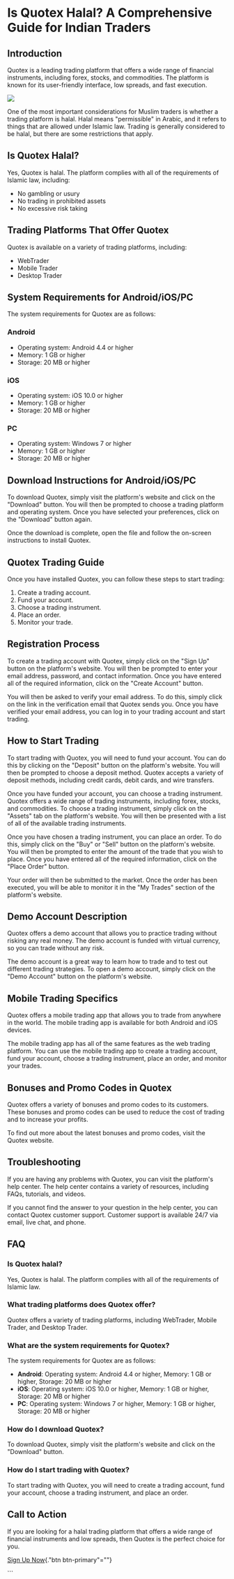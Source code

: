 # Is Quotex Halal? A Comprehensive Guide for Indian Traders

## Introduction

Quotex is a leading trading platform that offers a wide range of
financial instruments, including forex, stocks, and commodities. The
platform is known for its user-friendly interface, low spreads, and fast
execution.

[![](https://static.quotex.io/files/4_en/300_250.jpg)](https://traff.sbs/brokerqxlid)

One of the most important considerations for Muslim traders is whether a
trading platform is halal. Halal means "permissible" in Arabic,
and it refers to things that are allowed under Islamic law. Trading is
generally considered to be halal, but there are some restrictions that
apply.

## Is Quotex Halal?

Yes, Quotex is halal. The platform complies with all of the requirements
of Islamic law, including:

-   No gambling or usury
-   No trading in prohibited assets
-   No excessive risk taking

## Trading Platforms That Offer Quotex

Quotex is available on a variety of trading platforms, including:

-   WebTrader
-   Mobile Trader
-   Desktop Trader

## System Requirements for Android/iOS/PC

The system requirements for Quotex are as follows:

### Android

-   Operating system: Android 4.4 or higher
-   Memory: 1 GB or higher
-   Storage: 20 MB or higher

### iOS

-   Operating system: iOS 10.0 or higher
-   Memory: 1 GB or higher
-   Storage: 20 MB or higher

### PC

-   Operating system: Windows 7 or higher
-   Memory: 1 GB or higher
-   Storage: 20 MB or higher

## Download Instructions for Android/iOS/PC

To download Quotex, simply visit the platform\'s website and click on
the "Download" button. You will then be prompted to choose a
trading platform and operating system. Once you have selected your
preferences, click on the "Download" button again.

Once the download is complete, open the file and follow the on-screen
instructions to install Quotex.

## Quotex Trading Guide

Once you have installed Quotex, you can follow these steps to start
trading:

1.  Create a trading account.
2.  Fund your account.
3.  Choose a trading instrument.
4.  Place an order.
5.  Monitor your trade.

## Registration Process

To create a trading account with Quotex, simply click on the "Sign
Up" button on the platform\'s website. You will then be prompted to
enter your email address, password, and contact information. Once you
have entered all of the required information, click on the "Create
Account" button.

You will then be asked to verify your email address. To do this, simply
click on the link in the verification email that Quotex sends you. Once
you have verified your email address, you can log in to your trading
account and start trading.

## How to Start Trading

To start trading with Quotex, you will need to fund your account. You
can do this by clicking on the "Deposit" button on the platform\'s
website. You will then be prompted to choose a deposit method. Quotex
accepts a variety of deposit methods, including credit cards, debit
cards, and wire transfers.

Once you have funded your account, you can choose a trading instrument.
Quotex offers a wide range of trading instruments, including forex,
stocks, and commodities. To choose a trading instrument, simply click on
the "Assets" tab on the platform\'s website. You will then be
presented with a list of all of the available trading instruments.

Once you have chosen a trading instrument, you can place an order. To do
this, simply click on the "Buy" or "Sell" button on the
platform\'s website. You will then be prompted to enter the amount of
the trade that you wish to place. Once you have entered all of the
required information, click on the "Place Order" button.

Your order will then be submitted to the market. Once the order has been
executed, you will be able to monitor it in the "My Trades"
section of the platform\'s website.

## Demo Account Description

Quotex offers a demo account that allows you to practice trading without
risking any real money. The demo account is funded with virtual
currency, so you can trade without any risk.

The demo account is a great way to learn how to trade and to test out
different trading strategies. To open a demo account, simply click on
the "Demo Account" button on the platform\'s website.

## Mobile Trading Specifics

Quotex offers a mobile trading app that allows you to trade from
anywhere in the world. The mobile trading app is available for both
Android and iOS devices.

The mobile trading app has all of the same features as the web trading
platform. You can use the mobile trading app to create a trading
account, fund your account, choose a trading instrument, place an order,
and monitor your trades.

## Bonuses and Promo Codes in Quotex

Quotex offers a variety of bonuses and promo codes to its customers.
These bonuses and promo codes can be used to reduce the cost of trading
and to increase your profits.

To find out more about the latest bonuses and promo codes, visit the
Quotex website.

## Troubleshooting

If you are having any problems with Quotex, you can visit the
platform\'s help center. The help center contains a variety of
resources, including FAQs, tutorials, and videos.

If you cannot find the answer to your question in the help center, you
can contact Quotex customer support. Customer support is available 24/7
via email, live chat, and phone.

## FAQ

### Is Quotex halal?

Yes, Quotex is halal. The platform complies with all of the requirements
of Islamic law.

### What trading platforms does Quotex offer?

Quotex offers a variety of trading platforms, including WebTrader,
Mobile Trader, and Desktop Trader.

### What are the system requirements for Quotex?

The system requirements for Quotex are as follows:

-   **Android**: Operating system: Android 4.4 or higher, Memory: 1 GB
    or higher, Storage: 20 MB or higher
-   **iOS**: Operating system: iOS 10.0 or higher, Memory: 1 GB or
    higher, Storage: 20 MB or higher
-   **PC**: Operating system: Windows 7 or higher, Memory: 1 GB or
    higher, Storage: 20 MB or higher

### How do I download Quotex?

To download Quotex, simply visit the platform\'s website and click on
the "Download" button.

### How do I start trading with Quotex?

To start trading with Quotex, you will need to create a trading account,
fund your account, choose a trading instrument, and place an order.

## Call to Action

If you are looking for a halal trading platform that offers a wide range
of financial instruments and low spreads, then Quotex is the perfect
choice for you.

[Sign Up
Now](\%22https://broker-qx.pro/sign-up/?lid=1102511\%22){."btn
btn-primary"=""}

\`\`\`

